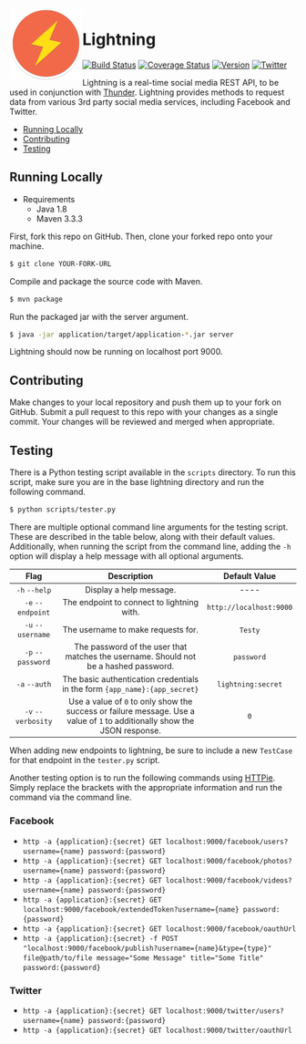 <img align="left" src="application/src/main/resources/logo.png">

# Lightning
[![Build Status](https://travis-ci.org/RohanNagar/lightning.svg?branch=master)](https://travis-ci.org/RohanNagar/lightning)
[![Coverage Status](https://coveralls.io/repos/github/RohanNagar/lightning/badge.svg?branch=master)](https://coveralls.io/github/RohanNagar/lightning?branch=master)
[![Version](https://img.shields.io/badge/version-v0.1.0-7f8c8d.svg)](https://github.com/RohanNagar/lightning/releases)
[![Twitter](https://img.shields.io/badge/twitter-%40RohanNagar22-00aced.svg)](http://twitter.com/RohanNagar22)

Lightning is a real-time social media REST API, to be used in conjunction with [Thunder](https://github.com/RohanNagar/thunder). Lightning provides methods to request data from various 3rd party social media services, including Facebook and Twitter.

* [Running Locally](#running-locally)
* [Contributing](#contributing)
* [Testing](#testing)

## Running Locally
- Requirements
  - Java 1.8
  - Maven 3.3.3

First, fork this repo on GitHub. Then, clone your forked repo onto your machine.

```bash
$ git clone YOUR-FORK-URL
```

Compile and package the source code with Maven.

```bash
$ mvn package
```

Run the packaged jar with the server argument.

```bash
$ java -jar application/target/application-*.jar server
```

Lightning should now be running on localhost port 9000.

## Contributing
Make changes to your local repository and push them up to your fork on GitHub.
Submit a pull request to this repo with your changes as a single commit.
Your changes will be reviewed and merged when appropriate.

## Testing
There is a Python testing script available in the `scripts` directory. To run this script, make sure you are in the base lightning directory and run the following command.

```bash
$ python scripts/tester.py
```

There are multiple optional command line arguments for the testing script. These are described in the table below, along with their default values. Additionally, when running the script from the command line, adding the `-h` option will display a help message with all optional arguments.

|        Flag        |                                                  Description                                                  |      Default Value      |
|:------------------:|:-------------------------------------------------------------------------------------------------------------:|:-----------------------:|
|    `-h` `--help`   |                                            Display a help message.                                            |           ----          |
|  `-e` `--endpoint` |                                   The endpoint to connect to lightning with.                                  | `http://localhost:9000` |
|  `-u` `--username` |                                       The username to make requests for.                                      |         `Testy`         |
|  `-p` `--password` |              The password of the user that matches the username. Should not be a hashed password.             |        `password`       |
|    `-a` `--auth`   |                   The basic authentication credentials in the form `{app_name}:{app_secret}`                  |    `lightning:secret`   |
| `-v` `--verbosity` | Use a value of `0` to only show the success or failure message. Use a value of `1` to additionally show the JSON response. |           `0`           |

When adding new endpoints to lightning, be sure to include a new `TestCase` for that endpoint in the `tester.py` script.

Another testing option is to run the following commands using [HTTPie](https://github.com/jkbrzt/httpie). Simply replace the brackets with the appropriate information and run the command via the command line.

### Facebook
- `http -a {application}:{secret} GET localhost:9000/facebook/users?username={name} password:{password}`
- `http -a {application}:{secret} GET localhost:9000/facebook/photos?username={name} password:{password}`
- `http -a {application}:{secret} GET localhost:9000/facebook/videos?username={name} password:{password}`
- `http -a {application}:{secret} GET localhost:9000/facebook/extendedToken?username={name} password:{password}`
- `http -a {application}:{secret} GET localhost:9000/facebook/oauthUrl`
- `http -a {application}:{secret} -f POST "localhost:9000/facebook/publish?username={name}&type={type}" file@path/to/file message="Some Message" title="Some Title" password:{password}`

### Twitter
- `http -a {application}:{secret} GET localhost:9000/twitter/users?username={name} password:{password}`
- `http -a {application}:{secret} GET localhost:9000/twitter/oauthUrl`
